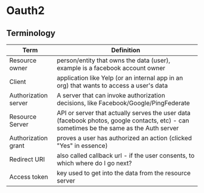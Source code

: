 # Oauth2

## Terminology

| Term  | Definition |
| ------------- | ------------- |
| Resource owner  | person/entity that owns the data (user), example is a facebook account owner  |
| Client  | application like Yelp (or an internal app in an org) that wants to access a user's data  |
| Authorization server | A server that can invoke authorization decisions, like Facebook/Google/PingFederate |
| Resource Server | API or server that actually serves the user data (facebook photos, google contacts, etc) - can sometimes be the same as the Auth server |
| Authorization grant | proves a user has authorized an action (clicked "Yes" in essence) |
| Redirect URI | also called callback url - if the user consents, to which where do I go next? |
| Access token | key used to get into the data from the resource server |
